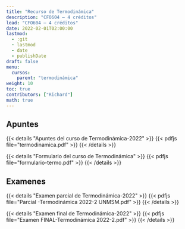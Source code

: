 ```yaml
---
title: "Recurso de Termodinámica"
description: "CFO604 — 4 créditos"
lead: "CFO604 — 4 créditos"
date: 2022-02-01T02:00:00
lastmod:
  - :git
  - lastmod
  - date
  - publishDate
draft: false
menu:
  cursos:
    parent: "termodinámica"
weight: 10
toc: true
contributors: ["Richard"]
math: true
---
```


## Apuntes

{{< details "Apuntes del curso de Termodinámica-2022" >}}
{{< pdfjs file="termodinamica.pdf" >}}
{{< /details >}}

{{< details "Formulario del curso de Termodinámica" >}}
{{< pdfjs file="formulario-termo.pdf" >}}
{{< /details >}}

## Examenes

{{< details "Examen parcial de Termodinámica-2022" >}}
{{< pdfjs file="Parcial -Termodinámica 2022-2 UNMSM.pdf" >}}
{{< /details >}}

{{< details "Examen final de Termodinámica-2022" >}}
{{< pdfjs file="Examen FINAL-Termodinámica 2022-2.pdf" >}}
{{< /details >}}
